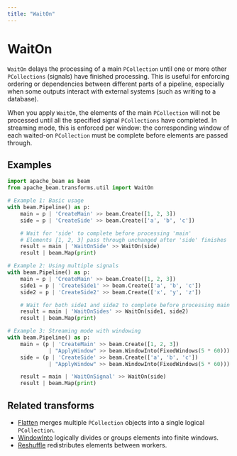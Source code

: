 ```yaml
---
title: "WaitOn"
---
```


<!--
Licensed under the Apache License, Version 2.0 (the "License");
you may not use this file except in compliance with the License.
You may obtain a copy of the License at

http://www.apache.org/licenses/LICENSE-2.0

Unless required by applicable law or agreed to in writing, software
distributed under the License is distributed on an "AS IS" BASIS,
WITHOUT WARRANTIES OR CONDITIONS OF ANY KIND, either express or implied.
See the License for the specific language governing permissions and
limitations under the License.
-->

# WaitOn

`WaitOn` delays the processing of a main `PCollection` until one or more other `PCollections` (signals) have finished processing. This is useful for enforcing ordering or dependencies between different parts of a pipeline, especially when some outputs interact with external systems (such as writing to a database).

When you apply `WaitOn`, the elements of the main `PCollection` will not be processed until all the specified signal `PCollections` have completed. In streaming mode, this is enforced per window: the corresponding window of each waited-on `PCollection` must be complete before elements are passed through.

## Examples

```python
import apache_beam as beam
from apache_beam.transforms.util import WaitOn

# Example 1: Basic usage
with beam.Pipeline() as p:
    main = p | 'CreateMain' >> beam.Create([1, 2, 3])
    side = p | 'CreateSide' >> beam.Create(['a', 'b', 'c'])

    # Wait for 'side' to complete before processing 'main'
    # Elements [1, 2, 3] pass through unchanged after 'side' finishes
    result = main | 'WaitOnSide' >> WaitOn(side)
    result | beam.Map(print)

# Example 2: Using multiple signals
with beam.Pipeline() as p:
    main = p | 'CreateMain' >> beam.Create([1, 2, 3])
    side1 = p | 'CreateSide1' >> beam.Create(['a', 'b', 'c'])
    side2 = p | 'CreateSide2' >> beam.Create(['x', 'y', 'z'])

    # Wait for both side1 and side2 to complete before processing main
    result = main | 'WaitOnSides' >> WaitOn(side1, side2)
    result | beam.Map(print)

# Example 3: Streaming mode with windowing
with beam.Pipeline() as p:
    main = (p | 'CreateMain' >> beam.Create([1, 2, 3])
             | "ApplyWindow" >> beam.WindowInto(FixedWindows(5 * 60)))
    side = (p | 'CreateSide' >> beam.Create(['a', 'b', 'c'])
             | "ApplyWindow" >> beam.WindowInto(FixedWindows(5 * 60)))

    result = main | 'WaitOnSignal' >> WaitOn(side)
    result | beam.Map(print)
```

## Related transforms
* [Flatten](/documentation/transforms/python/other/flatten) merges multiple `PCollection` objects into a single logical `PCollection`.
* [WindowInto](/documentation/transforms/python/other/windowinto) logically divides or groups elements into finite windows.
* [Reshuffle](/documentation/transforms/python/other/reshuffle) redistributes elements between workers.
